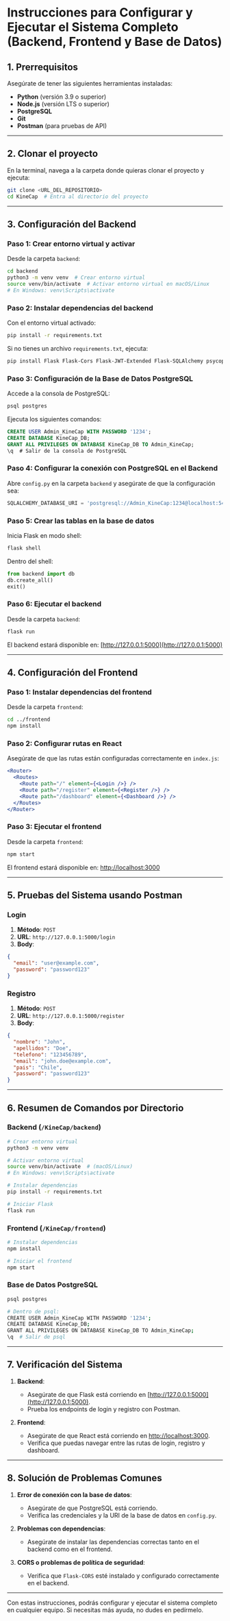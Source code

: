 # Instrucciones para Configurar y Ejecutar el Sistema Completo (Backend, Frontend y Base de Datos)

## 1. Prerrequisitos

Asegúrate de tener las siguientes herramientas instaladas:

- **Python** (versión 3.9 o superior)
- **Node.js** (versión LTS o superior)
- **PostgreSQL**
- **Git**
- **Postman** (para pruebas de API)

---

## 2. Clonar el proyecto

En la terminal, navega a la carpeta donde quieras clonar el proyecto y ejecuta:

```bash
git clone <URL_DEL_REPOSITORIO>
cd KineCap  # Entra al directorio del proyecto
```

---

## 3. Configuración del Backend

### Paso 1: Crear entorno virtual y activar

Desde la carpeta `backend`:

```bash
cd backend
python3 -m venv venv  # Crear entorno virtual
source venv/bin/activate  # Activar entorno virtual en macOS/Linux
# En Windows: venv\Scripts\activate
```

### Paso 2: Instalar dependencias del backend

Con el entorno virtual activado:

```bash
pip install -r requirements.txt
```

Si no tienes un archivo `requirements.txt`, ejecuta:

```bash
pip install Flask Flask-Cors Flask-JWT-Extended Flask-SQLAlchemy psycopg2-binary
```

### Paso 3: Configuración de la Base de Datos PostgreSQL

Accede a la consola de PostgreSQL:

```bash
psql postgres
```

Ejecuta los siguientes comandos:

```sql
CREATE USER Admin_KineCap WITH PASSWORD '1234';
CREATE DATABASE KineCap_DB;
GRANT ALL PRIVILEGES ON DATABASE KineCap_DB TO Admin_KineCap;
\q  # Salir de la consola de PostgreSQL
```

### Paso 4: Configurar la conexión con PostgreSQL en el Backend

Abre `config.py` en la carpeta `backend` y asegúrate de que la configuración sea:

```python
SQLALCHEMY_DATABASE_URI = 'postgresql://Admin_KineCap:1234@localhost:5432/KineCap_DB'
```

### Paso 5: Crear las tablas en la base de datos

Inicia Flask en modo shell:

```bash
flask shell
```

Dentro del shell:

```python
from backend import db
db.create_all()
exit()
```

### Paso 6: Ejecutar el backend

Desde la carpeta `backend`:

```bash
flask run
```

El backend estará disponible en: [http://127.0.0.1:5000](http://127.0.0.1:5000)

---

## 4. Configuración del Frontend

### Paso 1: Instalar dependencias del frontend

Desde la carpeta `frontend`:

```bash
cd ../frontend
npm install
```

### Paso 2: Configurar rutas en React

Asegúrate de que las rutas están configuradas correctamente en `index.js`:

```jsx
<Router>
  <Routes>
    <Route path="/" element={<Login />} />
    <Route path="/register" element={<Register />} />
    <Route path="/dashboard" element={<Dashboard />} />
  </Routes>
</Router>
```

### Paso 3: Ejecutar el frontend

Desde la carpeta `frontend`:

```bash
npm start
```

El frontend estará disponible en: [http://localhost:3000](http://localhost:3000)

---

## 5. Pruebas del Sistema usando Postman

### **Login**

1. **Método**: `POST`  
2. **URL**: `http://127.0.0.1:5000/login`  
3. **Body**:

```json
{
  "email": "user@example.com",
  "password": "password123"
}
```

### **Registro**

1. **Método**: `POST`  
2. **URL**: `http://127.0.0.1:5000/register`  
3. **Body**:

```json
{
  "nombre": "John",
  "apellidos": "Doe",
  "telefono": "123456789",
  "email": "john.doe@example.com",
  "pais": "Chile",
  "password": "password123"
}
```

---

## 6. Resumen de Comandos por Directorio

### **Backend** (`/KineCap/backend`)
```bash
# Crear entorno virtual
python3 -m venv venv

# Activar entorno virtual
source venv/bin/activate  # (macOS/Linux)
# En Windows: venv\Scripts\activate

# Instalar dependencias
pip install -r requirements.txt

# Iniciar Flask
flask run
```

### **Frontend** (`/KineCap/frontend`)
```bash
# Instalar dependencias
npm install

# Iniciar el frontend
npm start
```

### **Base de Datos PostgreSQL**
```bash
psql postgres

# Dentro de psql:
CREATE USER Admin_KineCap WITH PASSWORD '1234';
CREATE DATABASE KineCap_DB;
GRANT ALL PRIVILEGES ON DATABASE KineCap_DB TO Admin_KineCap;
\q  # Salir de psql
```

---

## 7. Verificación del Sistema

1. **Backend**:  
   - Asegúrate de que Flask está corriendo en [http://127.0.0.1:5000](http://127.0.0.1:5000).  
   - Prueba los endpoints de login y registro con Postman.

2. **Frontend**:  
   - Asegúrate de que React está corriendo en [http://localhost:3000](http://localhost:3000).  
   - Verifica que puedas navegar entre las rutas de login, registro y dashboard.

---

## 8. Solución de Problemas Comunes

1. **Error de conexión con la base de datos**:
   - Asegúrate de que PostgreSQL está corriendo.
   - Verifica las credenciales y la URI de la base de datos en `config.py`.

2. **Problemas con dependencias**:
   - Asegúrate de instalar las dependencias correctas tanto en el backend como en el frontend.

3. **CORS o problemas de política de seguridad**:
   - Verifica que `Flask-CORS` esté instalado y configurado correctamente en el backend.

---

Con estas instrucciones, podrás configurar y ejecutar el sistema completo en cualquier equipo. Si necesitas más ayuda, no dudes en pedírmelo.